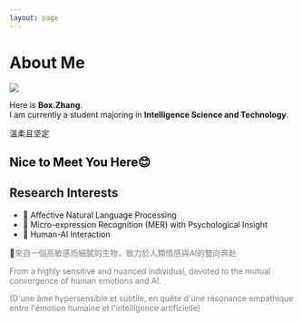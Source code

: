 ```yaml
---
layout: page
---
```


# About Me

<img src="https://omi-smallbox.github.io/images/think.jpg" class="floatpic">

Here is **Box.Zhang**.<br>
I am currently a student majoring in **Intelligence Science and Technology**.<br>

溫柔且坚定

**<font color="#000000">Nice to Meet You Here😊</font>**
---

## Research Interests 
- 🥹  Affective Natural Language Processing
- 🥳  Micro-expression Recognition (MER) with Psychological Insight
- 🤖 Human-AI Interaction



🥹<span style="color:#808080;">來自一個高敏感而細膩的生物，致力於人類情感與AI的雙向奔赴 </span>

 <span style="color:#808080;">From a highly sensitive and nuanced individual, devoted to the mutual convergence of human emotions and AI. </span>

<span style="color: #808080;">(D'une âme hypersensible et subtile, en quête d'une résonance empathique entre l'émotion humaine et l'intelligence artificielle)</span>
